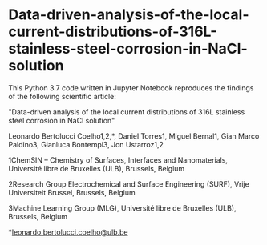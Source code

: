 # Data-driven-analysis-of-the-local-current-distributions-of-316L-stainless-steel-corrosion-in-NaCl-solution

This Python 3.7 code written in Jupyter Notebook reproduces the findings of the following scientific article: 

"Data-driven analysis of the local current distributions of 316L stainless steel corrosion in NaCl solution"

Leonardo Bertolucci Coelho1,2,*, 
Daniel Torres1, Miguel Bernal1, 
Gian Marco Paldino3, 
Gianluca Bontempi3, 
Jon Ustarroz1,2 

1ChemSIN – Chemistry of Surfaces, Interfaces and Nanomaterials, Université libre de Bruxelles (ULB), Brussels, Belgium 

2Research Group Electrochemical and Surface Engineering (SURF), Vrije Universiteit Brussel, Brussels, Belgium

3Machine Learning Group (MLG), Université libre de Bruxelles (ULB), Brussels, Belgium

*leonardo.bertolucci.coelho@ulb.be 
